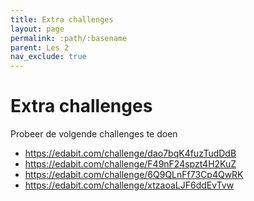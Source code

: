 ```yaml
---
title: Extra challenges
layout: page 
permalink: :path/:basename 
parent: Les 2 
nav_exclude: true
---
```


#  Extra challenges

Probeer de volgende challenges te doen

- https://edabit.com/challenge/dao7bqK4fuzTudDdB
- https://edabit.com/challenge/F49nF24spzt4H2KuZ
- https://edabit.com/challenge/6Q9QLnFf73Cp4QwRK
- https://edabit.com/challenge/xtzaoaLJF6ddEvTvw
